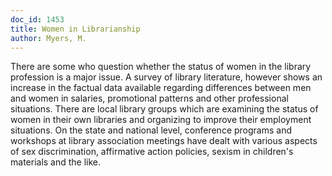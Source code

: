 ```yaml
---
doc_id: 1453
title: Women in Librarianship
author: Myers, M.
---
```


There are some who question whether the status of women in the
library profession is a major issue.  A survey of library literature,
however shows an increase in the factual data available regarding
differences between men and women in salaries, promotional patterns
and other professional situations. There are local library groups
which are examining the status of women in their own libraries and
organizing to improve their employment situations.  On the state
and national level, conference programs and workshops at library
association meetings have dealt with various aspects of sex
discrimination, affirmative action policies, sexism in children's
materials and the like.